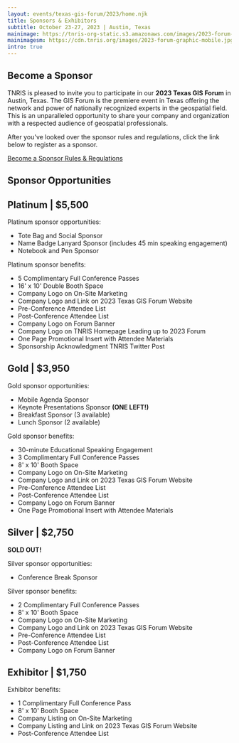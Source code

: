 ```yaml
---
layout: events/texas-gis-forum/2023/home.njk
title: Sponsors & Exhibitors
subtitle: October 23-27, 2023 | Austin, Texas
mainimage: https://tnris-org-static.s3.amazonaws.com/images/2023-forum-graphic.png
mainimagesm: https://cdn.tnris.org/images/2023-forum-graphic-mobile.jpg
intro: true
---
```

<head>
<link rel="preconnect" href="https://fonts.googleapis.com">
<link rel="preconnect" href="https://fonts.gstatic.com" crossorigin>
<link href="https://fonts.googleapis.com/css2?family=DM+Sans:ital,wght@0,400;0,500;0,700;1,400;1,500;1,700&display=swap" rel="stylesheet">
</head>


<section class="intro">
  <h1 class="forum-2022-h1">Become a Sponsor</h1>
  <p class="lead">TNRIS is pleased to invite you to participate in our <strong>2023 Texas GIS Forum</strong> in Austin, Texas. The GIS Forum is the premiere event in Texas offering the network and power of nationally recognized experts in the geospatial field. This is an unparalleled opportunity to share your company and organization with a respected audience of geospatial professionals.</p>
 <p class="lead">After you've looked over the sponsor rules and regulations, click the link below to register as a sponsor.</p>

  <div class="button-container">
    <a class="button-primary" 
     href="https://texasgisforum.wildapricot.org/event-5303892" target="_blank">
     Become a Sponsor 
    </a>
    <a class="button-secondary"  
      href="https://cdn.tnris.org/documents/Rules_and_Regulations_2023.pdf" target="_blank">Rules &amp; Regulations
    </a>
  </div>
</section>

<section>
  <h1 class="forum-2022-h1">Sponsor Opportunities</h1>
  <div class="sponsor-card">
    <div class="sponsor-card-title">
      <h2><strong>Platinum</strong> | $5,500</h2>
    </div>
    <p>Platinum sponsor opportunities:</p>
    <ul>
      <li>Tote Bag and Social Sponsor </li>
      <li>Name Badge Lanyard Sponsor (includes 45 min speaking engagement)</li>
      <li class="sold-out">Notebook and Pen Sponsor</li>
    </ul>
    <p>Platinum sponsor benefits:</p>
    <ul class="sponsor-benefits">
      <li>5 Complimentary Full Conference Passes</li> 
      <li>16' x 10' Double Booth Space</li> 
      <li>Company Logo on On-Site Marketing</li>
      <li>Company Logo and Link on 2023 Texas GIS Forum Website</li>
      <li>Pre-Conference Attendee List</li>  
      <li>Post-Conference Attendee List</li> 
      <li>Company Logo on Forum Banner</li> 
      <li>Company Logo on TNRIS Homepage Leading up to 2023 Forum</li> 
      <li>One Page Promotional Insert with Attendee Materials</li> 
      <li>Sponsorship Acknowledgment TNRIS Twitter Post</li> 
    </ul>
  </div>
  <div class="sponsor-card">
    <div class="sponsor-card-title">
      <h2><strong>Gold</strong> | $3,950</h2>
    </div>
    <p>Gold sponsor opportunities:</p>
    <ul>
      <li>Mobile Agenda Sponsor</li>
      <li>Keynote Presentations Sponsor <strong>(ONE LEFT!)</strong></li>
      <li>Breakfast Sponsor (3 available)</li>
      <li>Lunch Sponsor (2 available)</li>
    </ul>
    <p>Gold sponsor benefits:</p>
    <ul class="sponsor-benefits">
      <li>30-minute Educational Speaking Engagement</li> 
      <li>3 Complimentary Full Conference Passes</li>
      <li>8' x 10' Booth Space</li> 
      <li>Company Logo on On-Site Marketing</li> 
      <li>Company Logo and Link on 2023 Texas GIS Forum Website</li>
      <li>Pre-Conference Attendee List</li>  
      <li>Post-Conference Attendee List</li> 
      <li>Company Logo on Forum Banner</li> 
      <li>One Page Promotional Insert with Attendee Materials</li> 
    </ul>
  </div>
  <div class="sponsor-card-container">
    <div class="sponsor-card">
      <div class="sponsor-card-title">
        <h2 class="sold-out">Silver | $2,750</h2>
        <p><strong>SOLD OUT!</strong></p>
      </div>
      <p>Silver sponsor opportunities:</p>
      <ul>
        <li>Conference Break Sponsor</li>
      </ul>
      <p>Silver sponsor benefits:</p>
      <ul>
        <li>2 Complimentary Full Conference Passes</li>  
        <li>8' x 10' Booth Space</li> 
        <li>Company Logo on On-Site Marketing</li> 
        <li>Company Logo and Link on 2023 Texas GIS Forum Website</li>
        <li>Pre-Conference Attendee List</li>  
        <li>Post-Conference Attendee List</li> 
        <li>Company Logo on Forum Banner</li>
      </ul>
    </div>
    <div class="sponsor-card">
      <div class="sponsor-card-title">
        <h2><strong>Exhibitor</strong> | $1,750</h2>
      </div>
      <p>Exhibitor benefits:</p>
      <ul>
        <li>1 Complimentary Full Conference Pass</li>  
        <li>8' x 10' Booth Space</li> 
        <li>Company Listing on On-Site Marketing</li> 
        <li>Company Listing and Link on 2023 Texas GIS Forum Website</li> 
        <li>Post-Conference Attendee List</li>
      </ul>
    </div>
  </div>
</section>
